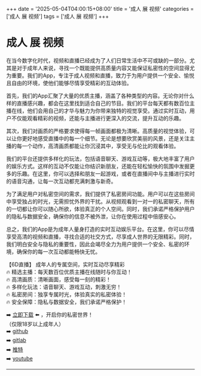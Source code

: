 +++
date = '2025-05-04T04:00:15+08:00'
title = '成人 展 视频'
categories = ['成人 展 视频']
tags = ['成人 展 视频']
+++

# 成人 展 视频

在当今数字化时代，视频和直播已经成为了人们日常生活中不可或缺的一部分。尤其是对于成年人来说，寻找一个既能提供高质量内容又能保证私密性的空间显得尤为重要。我们的App，专注于成人视频和直播，致力于为用户提供一个安全、愉悦且自由的环境，使他们能够尽情享受精彩的互动体验。

首先，我们的App汇聚了大量的优质主播，涵盖了各种类型的内容。无论你对什么样的直播感兴趣，都会在这里找到适合自己的节目。我们的平台每天都有数百位主播在线，他们会用自己的才华与魅力为你带来独特的视觉享受。通过实时互动，用户不仅能观看精彩的视频，还能与主播进行更深入的交流，提升互动的乐趣。

其次，我们对画质的严格要求使得每一帧画面都极为清晰。高质量的视觉体验，可以让你更好地感受直播中的每一个细节。无论是想要欣赏美丽的风景，还是关注主播的每一个动作，高清画质都能让你沉浸其中，享受无与伦比的观看体验。

我们的平台还提供多样化的玩法，包括语音聊天、游戏互动等，极大地丰富了用户的娱乐方式。这样的互动不仅能让你结识新朋友，还能在轻松愉快的氛围中发掘更多的乐趣。在这里，你可以选择和朋友一起游戏，或者在直播间中与主播进行实时的语音沟通，让每一次互动都充满刺激与新奇。

为了满足用户对私密空间的需求，我们提供了私密房间功能。用户可以在这些房间中享受独占的时光，无需担忧外界的干扰。从视频观看到一对一的私密聊天，所有的一切都让你可以随心所欲，体验真正的个人空间。同时，我们承诺严格保护用户的隐私与数据安全，确保你的信息不被外泄，让你在使用过程中倍感安心。

总之，我们的App是为成年人量身打造的实时互动娱乐平台。在这里，你可以尽情享受高清的视频和直播，寻找合适的社交方式，尽享成人世界的无限精彩。同时，我们明白安全与隐私的重要性，因此会竭尽全力为用户提供一个安全、私密的环境，确保你的每一次互动都能畅快无忧。

【6D直播】
成年人的专属空间，实时互动尽享精彩  
🔥 精选主播：每天数百位优质主播在线随时与你互动！  
🔥 高清画质：清晰画面，感受每一刻的精彩！  
🔥 多样化玩法：语音聊天、游戏互动，刺激无穷！  
🔥 私密房间：独享专属时光，体验真实的私密体验！  
🔥 安全保障：隐私与数据安全，我们承诺严格保护！  

➡️ [立即下载](https://down123.s3.ap-east-1.amazonaws.com/down/down.html?channelCode=blog) ⬅️ ，开启你的私密世界！  
（仅限18岁以上成年人）  
➡️ [github](https://aldult-live.github.io/)  
➡️ [gitlab](https://seo-09598d.gitlab.io/)  
➡️ [推特](https://x.com/wegame33)  
➡️ [youtube](https://www.youtube.com/@6Dlive)  

---
